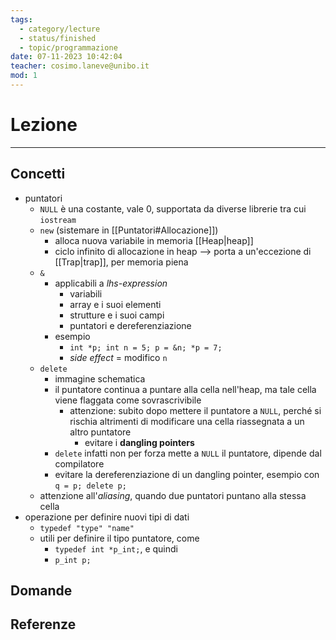 ```yaml
---
tags:
  - category/lecture
  - status/finished
  - topic/programmazione
date: 07-11-2023 10:42:04
teacher: cosimo.laneve@unibo.it
mod: 1
---
```

# Lezione
---
## Concetti
- puntatori
	- `NULL` è una costante, vale 0, supportata da diverse librerie tra cui `iostream`
	- `new` (sistemare in [[Puntatori#Allocazione]])
		- alloca nuova variabile in memoria [[Heap|heap]]
		- ciclo infinito di allocazione in heap --> porta a un'eccezione di [[Trap|trap]], per memoria piena
	- `&`
		- applicabili a _lhs-expression_
			- variabili
			- array e i suoi elementi
			- strutture e i suoi campi
			- puntatori e dereferenziazione
		- esempio
			- `int *p; int n = 5; p = &n; *p = 7;`
			- _side effect_ = modifico `n`
	- `delete`
		- immagine schematica
		- il puntatore continua a puntare alla cella nell'heap, ma tale cella viene flaggata come sovrascrivibile
			- attenzione: subito dopo mettere il puntatore a `NULL`, perché si rischia altrimenti di modificare una cella riassegnata a un altro puntatore
				- evitare i **dangling pointers**
		- `delete` infatti non per forza mette a `NULL` il puntatore, dipende dal compilatore
		- evitare la dereferenziazione di un dangling pointer, esempio con `q = p; delete p;`
	- attenzione all'_aliasing_, quando due puntatori puntano alla stessa cella
- operazione per definire nuovi tipi di dati
	- `typedef "type" "name"`
	- utili per definire il tipo puntatore, come
		- `typedef int *p_int;`, e quindi
		- `p_int p;`

## Domande

## Referenze
